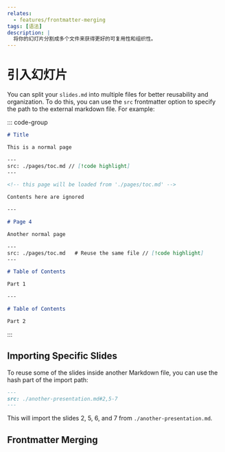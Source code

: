 ```yaml
---
relates:
  - features/frontmatter-merging
tags: [语法]
description: |
  将你的幻灯片分割成多个文件来获得更好的可复用性和组织性。
---
```


# 引入幻灯片

You can split your `slides.md` into multiple files for better reusability and organization. To do this, you can use the `src` frontmatter option to specify the path to the external markdown file. For example:

::: code-group

<!-- eslint-skip -->

```md [./slides.md]
# Title

This is a normal page

---
src: ./pages/toc.md // [!code highlight]
---

<!-- this page will be loaded from './pages/toc.md' -->

Contents here are ignored

---

# Page 4

Another normal page

---
src: ./pages/toc.md   # Reuse the same file // [!code highlight]
---
```

```md [./pages/toc.md]
# Table of Contents

Part 1

---

# Table of Contents

Part 2
```

:::

## Importing Specific Slides

To reuse some of the slides inside another Markdown file, you can use the hash part of the import path:

```md
---
src: ./another-presentation.md#2,5-7
---
```

This will import the slides 2, 5, 6, and 7 from `./another-presentation.md`.

## Frontmatter Merging

<LinkCard link="features/frontmatter-merging" />
